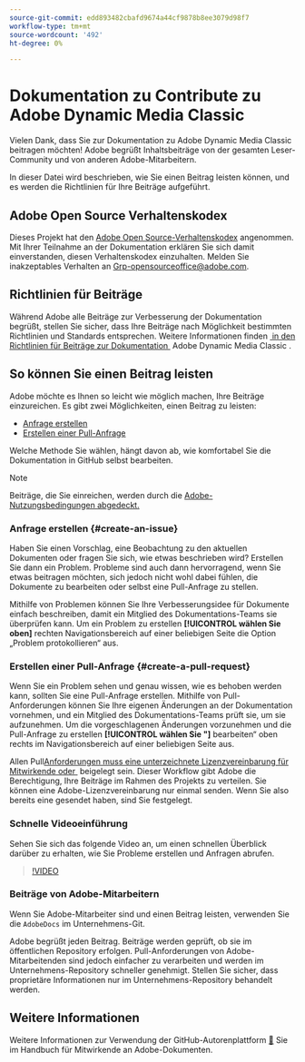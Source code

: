 ```yaml
---
source-git-commit: edd893482cbafd9674a44cf9878b8ee3079d98f7
workflow-type: tm+mt
source-wordcount: '492'
ht-degree: 0%

---
```

# Dokumentation zu Contribute zu Adobe Dynamic Media Classic

Vielen Dank, dass Sie zur Dokumentation zu Adobe Dynamic Media Classic beitragen möchten! Adobe begrüßt Inhaltsbeiträge von der gesamten Leser-Community und von anderen Adobe-Mitarbeitern.

In dieser Datei wird beschrieben, wie Sie einen Beitrag leisten können, und es werden die Richtlinien für Ihre Beiträge aufgeführt.

## Adobe Open Source Verhaltenskodex

Dieses Projekt hat den [Adobe Open Source-Verhaltenskodex](code-of-conduct.md) angenommen. Mit Ihrer Teilnahme an der Dokumentation erklären Sie sich damit einverstanden, diesen Verhaltenskodex einzuhalten. Melden Sie inakzeptables Verhalten an [Grp-opensourceoffice@adobe.com](mailto:Grp-opensourceoffice@adobe.com).

## Richtlinien für Beiträge

Während Adobe alle Beiträge zur Verbesserung der Dokumentation begrüßt, stellen Sie sicher, dass Ihre Beiträge nach Möglichkeit bestimmten Richtlinien und Standards entsprechen. Weitere Informationen finden [&#x200B; in den Richtlinien für Beiträge zur Dokumentation &#x200B;](guidelines.md) Adobe Dynamic Media Classic .

## So können Sie einen Beitrag leisten

Adobe möchte es Ihnen so leicht wie möglich machen, Ihre Beiträge einzureichen. Es gibt zwei Möglichkeiten, einen Beitrag zu leisten:

* [Anfrage erstellen](#create-an-issue)
* [Erstellen einer Pull-Anfrage](#create-a-pull-request)

Welche Methode Sie wählen, hängt davon ab, wie komfortabel Sie die Dokumentation in GitHub selbst bearbeiten.

>[!NOTE]
>
>Beiträge, die Sie einreichen, werden durch die [Adobe-Nutzungsbedingungen abgedeckt.](https://www.adobe.com/legal/terms.html)

### Anfrage erstellen {#create-an-issue}

Haben Sie einen Vorschlag, eine Beobachtung zu den aktuellen Dokumenten oder fragen Sie sich, wie etwas beschrieben wird? Erstellen Sie dann ein Problem. Probleme sind auch dann hervorragend, wenn Sie etwas beitragen möchten, sich jedoch nicht wohl dabei fühlen, die Dokumente zu bearbeiten oder selbst eine Pull-Anfrage zu stellen.

Mithilfe von Problemen können Sie Ihre Verbesserungsidee für Dokumente einfach beschreiben, damit ein Mitglied des Dokumentations-Teams sie überprüfen kann. Um ein Problem zu erstellen **[!UICONTROL wählen Sie oben]** rechten Navigationsbereich auf einer beliebigen Seite die Option „Problem protokollieren“ aus.

### Erstellen einer Pull-Anfrage {#create-a-pull-request}

Wenn Sie ein Problem sehen und genau wissen, wie es behoben werden kann, sollten Sie eine Pull-Anfrage erstellen. Mithilfe von Pull-Anforderungen können Sie Ihre eigenen Änderungen an der Dokumentation vornehmen, und ein Mitglied des Dokumentations-Teams prüft sie, um sie aufzunehmen. Um die vorgeschlagenen Änderungen vorzunehmen und die Pull-Anfrage zu erstellen **[!UICONTROL wählen Sie &quot;]** bearbeiten“ oben rechts im Navigationsbereich auf einer beliebigen Seite aus.

Allen Pull[Anforderungen muss eine unterzeichnete Lizenzvereinbarung für Mitwirkende oder &#x200B;](https://opensource.adobe.com/cla.html) beigelegt sein. Dieser Workflow gibt Adobe die Berechtigung, Ihre Beiträge im Rahmen des Projekts zu verteilen. Sie können eine Adobe-Lizenzvereinbarung nur einmal senden. Wenn Sie also bereits eine gesendet haben, sind Sie festgelegt.

### Schnelle Videoeinführung

Sehen Sie sich das folgende Video an, um einen schnellen Überblick darüber zu erhalten, wie Sie Probleme erstellen und Anfragen abrufen.

>[!VIDEO](https://video.tv.adobe.com/v/27069)

### Beiträge von Adobe-Mitarbeitern

Wenn Sie Adobe-Mitarbeiter sind und einen Beitrag leisten, verwenden Sie die `AdobeDocs` im Unternehmens-Git.

Adobe begrüßt jeden Beitrag. Beiträge werden geprüft, ob sie im öffentlichen Repository erfolgen. Pull-Anforderungen von Adobe-Mitarbeitenden sind jedoch einfacher zu verarbeiten und werden im Unternehmens-Repository schneller genehmigt. Stellen Sie sicher, dass proprietäre Informationen nur im Unternehmens-Repository behandelt werden.

## Weitere Informationen

Weitere Informationen zur Verwendung der GitHub-Autorenplattform [&#128279;](https://experienceleague.adobe.com/de/docs/contributor/contributor-guide/introduction) Sie im Handbuch für Mitwirkende an Adobe-Dokumenten.
